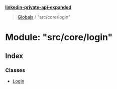 **[linkedin-private-api-expanded](../README.md)**

> [Globals](../globals.md) / "src/core/login"

# Module: "src/core/login"

## Index

### Classes

* [Login](../classes/_src_core_login_.login.md)
